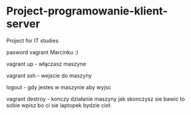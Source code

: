 # Project-programowanie-klient-server
Project for IT studies


pasword vagrant Marcinku :)

vagrant up - włączasz maszyne

vagrant ssh - wejscie do maszyny

logout - gdy jestes w maszynie aby wyjsc

vagrant destroy - konczy działanie maszyny jak skonczysz sie bawic to sobie wpisz bo ci sie laptopek bydzie cioł.
